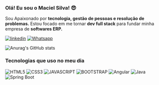 ### Olá!  Eu sou o Maciel Silva! 😎

<text> Sou Apaixonado por <strong>tecnologia, gestão de pessoas e resolução de problemas.</strong> Estou focado em me tornar <strong>dev full stack</strong> para fundar minha empresa de <strong>softwares ERP.</strong> </text>

[![linkedin](https://img.shields.io/badge/LinkedIn-0077B5?style=for-the-badge&logo=linkedin&logoColor=white)](https://www.linkedin.com/in/silvamaciel/)
[![Whatsapp](https://img.shields.io/badge/WhatsApp-25D366?style=for-the-badge&logo=whatsapp&logoColor=white)](https://whatsa.me/5581992091467/?t=Ol%C3%A1,%20tenho%20interesse%20em%20seus%20projetos.)

![Anurag's GitHub stats](https://github-readme-stats.vercel.app/api?username=silvamaciel&show_icons=true&theme=dracula) 

### Tecnologias que uso no meu dia

<div style="display: inline_block">
    <img alt="HTML5" align="center" src="https://img.shields.io/badge/HTML5-E34F26?style=for-the-badge&logo=html5&logoColor=white">
    <img alt="CSS3" align="center" src="https://img.shields.io/badge/CSS3-1572B6?style=for-the-badge&logo=css3&logoColor=white">
    <img alt="JAVASCRIPT" align="center" src="https://img.shields.io/badge/JavaScript-F7DF1E?style=for-the-badge&logo=javascript&logoColor=black">
    <img alt="BOOTSTRAP" align="center" src="https://img.shields.io/badge/Bootstrap-563D7C?style=for-the-badge&logo=bootstrap&logoColor=white">
    <img alt="Angular" align="center" src="https://img.shields.io/badge/Angular-DD0031?style=for-the-badge&logo=angular&logoColor=white">
    <img alt="Java" align="center" src="https://img.shields.io/badge/Java-ED8B00?style=for-the-badge&logo=openjdk&logoColor=white">
    <img alt="Spring Boot" align="center" src="https://img.shields.io/badge/Spring-6DB33F?style=for-the-badge&logo=spring&logoColor=white">

    
   
</div></Br>



